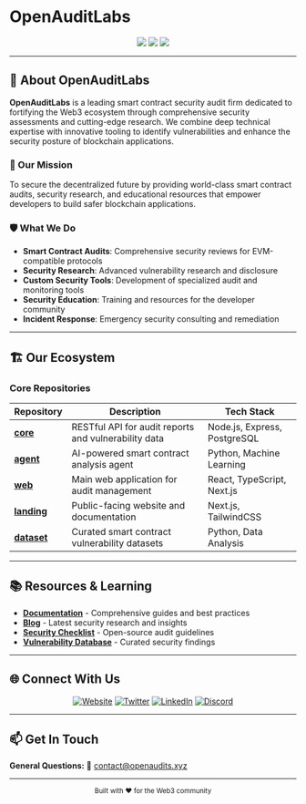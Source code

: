 # OpenAuditLabs

<div align="center">
  <img src="https://img.shields.io/badge/Smart%20Contract-Security-blue?style=for-the-badge" />
  <img src="https://img.shields.io/badge/Blockchain-Audits-green?style=for-the-badge" />
  <img src="https://img.shields.io/badge/DeFi-Security-orange?style=for-the-badge" />
</div>

---

## 🔐 About OpenAuditLabs

**OpenAuditLabs** is a leading smart contract security audit firm dedicated to fortifying the Web3 ecosystem through comprehensive security assessments and cutting-edge research. We combine deep technical expertise with innovative tooling to identify vulnerabilities and enhance the security posture of blockchain applications.

### 🎯 Our Mission
To secure the decentralized future by providing world-class smart contract audits, security research, and educational resources that empower developers to build safer blockchain applications.

### 🛡️ What We Do
- **Smart Contract Audits**: Comprehensive security reviews for EVM-compatible protocols
- **Security Research**: Advanced vulnerability research and disclosure
- **Custom Security Tools**: Development of specialized audit and monitoring tools
- **Security Education**: Training and resources for the developer community
- **Incident Response**: Emergency security consulting and remediation

---

## 🏗️ Our Ecosystem

### Core Repositories

| Repository | Description | Tech Stack |
|------------|-------------|------------|
| **[core](https://github.com/OpenAuditLabs/core)** | RESTful API for audit reports and vulnerability data | Node.js, Express, PostgreSQL |
| **[agent](https://github.com/OpenAuditLabs/agent)** | AI-powered smart contract analysis agent | Python, Machine Learning |
| **[web](https://github.com/OpenAuditLabs/web)** | Main web application for audit management | React, TypeScript, Next.js |
| **[landing](https://github.com/OpenAuditLabs/landing)** | Public-facing website and documentation | Next.js, TailwindCSS |
| **[dataset](https://github.com/OpenAuditLabs/dataset)** | Curated smart contract vulnerability datasets | Python, Data Analysis |

---

## 📚 Resources & Learning

- **[Documentation](https://docs.openaudits.xyz)** - Comprehensive guides and best practices
- **[Blog](https://blog.openaudits.xyz)** - Latest security research and insights
- **[Security Checklist](https://checklist.openaudits.xyz)** - Open-source audit guidelines
- **[Vulnerability Database](https://vulndb.openaudits.xyz)** - Curated security findings

---

## 🌐 Connect With Us

<div align="center">

[![Website](https://img.shields.io/badge/Website-openaudits.xyz-blue?style=for-the-badge)](https://openaudits.xyz)
[![Twitter](https://img.shields.io/badge/Twitter-@OpenAuditLabs-1DA1F2?style=for-the-badge&logo=twitter)](https://twitter.com/)
[![LinkedIn](https://img.shields.io/badge/LinkedIn-OpenAuditLabs-0077B5?style=for-the-badge&logo=linkedin)](https://linkedin.com/company/)
[![Discord](https://img.shields.io/badge/Discord-Community-7289DA?style=for-the-badge&logo=discord)](https://discord.gg/)

</div>

---

## 📫 Get In Touch

**General Questions:** 💬 [contact@openaudits.xyz](mailto:contact@openaudits.xyz)

---

<div align="center">
  <sub>Built with ❤️ for the Web3 community</sub>
</div>
